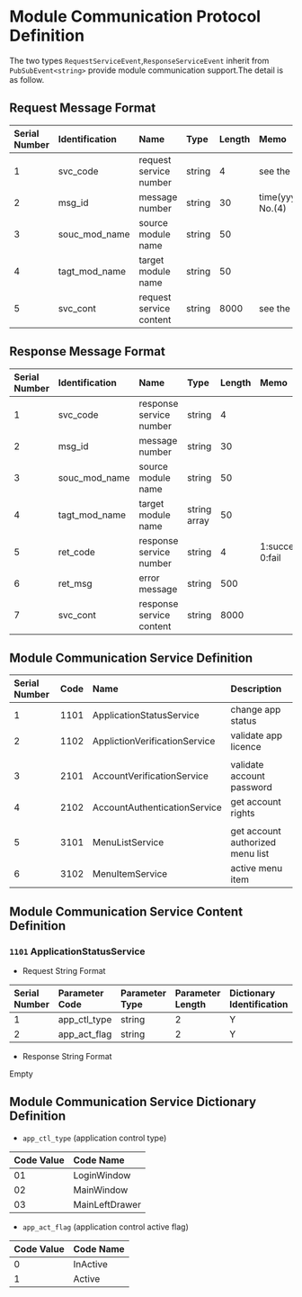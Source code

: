 #  Module Communication Protocol Definition  
The two types `RequestServiceEvent`,`ResponseServiceEvent` inherit from `PubSubEvent<string>` provide module communication support.The detail is as follow.

##  Request Message Format  
| Serial Number | Identification | Name | Type | Length | Memo |
| :--           | :--            | :--  | :--  | :--    | :--  |
| 1 | svc_code      | request service number  | string | 4    | see the service difinition |
| 2 | msg_id        | message number          | string | 30   | time(yyyyMMddHHmmss)+random No.(4) |
| 3 | souc_mod_name | source module name      | string | 50   |      |
| 4 | tagt_mod_name | target module name      | string | 50   |      |
| 5 | svc_cont      | request service content | string | 8000 | see the service content difinition     |

##  Response Message Format  
| Serial Number | Identification | Name | Type | Length | Memo |
| :--           | :--            | :--  | :--  | :--    | :--  |
| 1 | svc_code      | response service number  | string       | 4    |      |
| 2 | msg_id        | message number           | string       | 30   |      |
| 3 | souc_mod_name | source module name       | string       | 50   |      |
| 4 | tagt_mod_name | target module name       | string array | 50   |      |
| 5 | ret_code      | response service number  | string       | 4    | 1:success 0:fail |
| 6 | ret_msg       | error message            | string       | 500  |      |
| 7 | svc_cont      | response service content | string       | 8000 |      |
 
##  Module Communication Service Definition
| Serial Number | Code | Name | Description |
| :--           | :--  | :--  | :--         |
| 1 | 1101 | ApplicationStatusService      | change app status    |
| 2 | 1102 | ApplictionVerificationService | validate app licence |
|   |
| 3 | 2101 | AccountVerificationService   | validate account password  |
| 4 | 2102 | AccountAuthenticationService | get account rights         | 
|   |
| 5 | 3101 | MenuListService | get account authorized menu list | 
| 6 | 3102 | MenuItemService | active menu item                 | 

##   Module Communication Service Content Definition
###  `1101` ApplicationStatusService
- Request String Format  

| Serial Number | Parameter Code | Parameter Type | Parameter Length | Dictionary Identification | Description |
| :-- | :-- | :-- | :-- | :-- | :-- |
| 1 | app_ctl_type | string | 2 | Y | |
| 2 | app_act_flag | string | 2 | Y | |

- Response String Format  

Empty

##  Module Communication Service Dictionary Definition  
- `app_ctl_type` (application control type)  

| Code Value | Code Name |
| :--        | :--       |
| 01 | LoginWindow     |
| 02 | MainWindow      |
| 03 | MainLeftDrawer  |

- `app_act_flag` (application control active flag)  

| Code Value | Code Name |
| :--        | :--       |
| 0 | InActive |
| 1 | Active   |